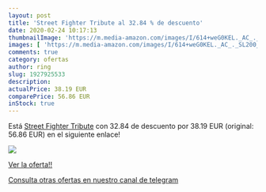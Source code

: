```yaml
---
layout: post
title: 'Street Fighter Tribute al 32.84 % de descuento'
date: 2020-02-24 10:17:13
thumbnailImage: 'https://m.media-amazon.com/images/I/614+weG0KEL._AC_._SL200_.jpg'
images: [ 'https://m.media-amazon.com/images/I/614+weG0KEL._AC_._SL200_.jpg' ]
comments: true
category: ofertas
author: ring
slug: 1927925533
description:
actualPrice: 38.19 EUR
comparePrice: 56.86 EUR
inStock: true
---
```


Está [Street Fighter Tribute](https://www.amazon.com/dp/1927925533/?tag=redken08-20) con 32.84 de descuento por 38.19 EUR (original: 56.86 EUR) en el siguiente enlace!

[![](https://m.media-amazon.com/images/I/614+weG0KEL._AC_._SL200_.jpg)](https://www.amazon.com/dp/1927925533/?tag=redken08-20)

[Ver la oferta!!](https://www.amazon.com/dp/1927925533/?tag=redken08-20)

[Consulta otras ofertas en nuestro canal de telegram](https://t.me/s/ofertas25)
